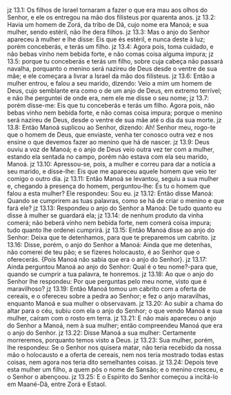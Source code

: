 jz 13.1: Os filhos de Israel tornaram a fazer o que era mau aos olhos do Senhor, e ele os entregou na mão dos filisteus por quarenta anos.
jz 13.2: Havia um homem de Zorá, da tribo de Dã, cujo nome era Manoá; e sua mulher, sendo estéril, não lhe dera filhos.
jz 13.3: Mas o anjo do Senhor apareceu à mulher e lhe disse: Eis que és estéril, e nunca deste à luz; porém conceberás, e terás um filho.
jz 13.4: Agora pois, toma cuidado, e não bebas vinho nem bebida forte, e não comas coisa alguma impura;
jz 13.5: porque tu conceberás e terás um filho, sobre cuja cabeça não passará navalha, porquanto o menino será nazireu de Deus desde o ventre de sua mãe; e ele começara a livrar a Israel da mão dos filisteus.
jz 13.6: Então a mulher entrou, e falou a seu marido, dizendo: Veio a mim um homem de Deus, cujo semblante era como o de um anjo de Deus, em extremo terrível; e não lhe perguntei de onde era, nem ele me disse o seu nome;
jz 13.7: porém disse-me: Eis que tu conceberás e terás um filho. Agora pois, não bebas vinho nem bebida forte, e não comas coisa impura; porque o menino será nazireu de Deus, desde o ventre de sua mãe até o dia da sua morte.
jz 13.8: Então Manoá suplicou ao Senhor, dizendo: Ah! Senhor meu, rogo-te que o homem de Deus, que enviaste, venha ter conosco outra vez e nos ensine o que devemos fazer ao menino que há de nascer.
jz 13.9: Deus ouviu a voz de Manoá; e o anjo de Deus veio outra vez ter com a mulher, estando ela sentada no campo, porém não estava com ela seu marido, Manoá.
jz 13.10: Apressou-se, pois, a mulher e correu para dar a notícia a seu marido, e disse-lhe: Eis que me apareceu aquele homem que veio ter comigo o outro dia.
jz 13.11: Então Manoá se levantou, seguiu a sua mulher e, chegando à presença do homem, perguntou-lhe: És tu o homem que falou a esta mulher? Ele respondeu: Sou eu.
jz 13.12: Então disse Manoá: Quando se cumprirem as tuas palavras, como se há de criar o menino e que fará ele?
jz 13.13: Respondeu o anjo do Senhor a Manoá: De tudo quanto eu disse à mulher se guardará ela;
jz 13.14: de nenhum produto da vinha comerá; não beberá vinho nem bebida forte, nem comerá coisa impura; tudo quanto lhe ordenei cumprirá.
jz 13.15: Então Manoá disse ao anjo do Senhor: Deixa que te detenhamos, para que te preparemos um cabrito.
jz 13.16: Disse, porém, o anjo do Senhor a Manoá: Ainda que me detenhas, não comerei de teu pão; e se fizeres holocausto, é ao Senhor que o oferecerás. {Pois Manoá não sabia que era o anjo do Senhor}.
jz 13.17: Ainda perguntou Manoá ao anjo do Senhor: Qual é o teu nome?-para que, quando se cumprir a tua palavra, te honremos.
jz 13.18: Ao que o anjo do Senhor lhe respondeu: Por que perguntas pelo meu nome, visto que é maravilhoso?
jz 13.19: Então Manoá tomou um cabrito com a oferta de cereais, e o ofereceu sobre a pedra ao Senhor; e fez o anjo maravilhas, enquanto Manoá e sua mulher o observavam.
jz 13.20: Ao subir a chama do altar para o céu, subiu com ela o anjo do Senhor; o que vendo Manoá e sua mulher, caíram com o rosto em terra.
jz 13.21: E não mais apareceu o anjo do Senhor a Manoá, nem à sua mulher; então compreendeu Manoá que era o anjo do Senhor.
jz 13.22: Disse Manoá a sua mulher: Certamente morreremos, porquanto temos visto a Deus.
jz 13.23: Sua mulher, porém, lhe respondeu: Se o Senhor nos quisera matar, não teria recebido da nossa mão o holocausto e a oferta de cereais, nem nos teria mostrado todas estas coisas, nem agora nos teria dito semelhantes coisas.
jz 13.24: Depois teve esta mulher um filho, a quem pôs o nome de Sansão; e o menino cresceu, e o Senhor o abençoou.
jz 13.25: E o Espírito do Senhor começou a incitá-lo em Maané-Dã, entre Zorá e Estaol.
